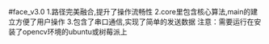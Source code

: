 #face_v3.0
    1.路径完美融合,提升了操作流畅性
    2.core里包含核心算法,main的建立方便了用户操作
    3.包含了串口通信,实现了简单的发送数据
注意：需要运行在安装了opencv环境的ubuntu或树莓派上

